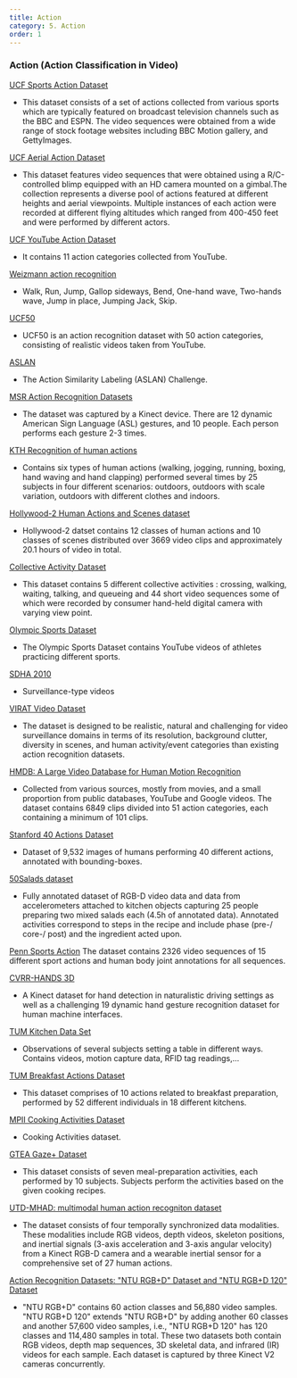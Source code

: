 ```yaml
---
title: Action 
category: 5. Action
order: 1
---
```



### Action (Action Classification in Video)

[UCF Sports Action Dataset](http://server.cs.ucf.edu/~vision/projects/action_mach/ucf_sports_actions.zip)
- This dataset consists of a set of actions collected from various sports which are typically featured on broadcast television channels such as the BBC and ESPN. The video sequences were obtained from a wide range of stock footage websites including BBC Motion gallery, and GettyImages.

[UCF Aerial Action Dataset](http://server.cs.ucf.edu/~vision/aerial/index.html)
- This dataset features video sequences that were obtained using a R/C-controlled blimp equipped with an HD camera mounted on a gimbal.The collection represents a diverse pool of actions featured at different heights and aerial viewpoints. Multiple instances of each action were recorded at different flying altitudes which ranged from 400-450 feet and were performed by different actors.

[UCF YouTube Action Dataset](http://server.cs.ucf.edu/~vision/projects/liujg/YouTube_Action_dataset.html)
- It contains 11 action categories collected from YouTube.

[Weizmann action recognition](https://www.wisdom.weizmann.ac.il/~vision/SpaceTimeActions.html)
- Walk, Run, Jump, Gallop sideways, Bend, One-hand wave, Two-hands wave, Jump in place, Jumping Jack, Skip.

[UCF50](http://server.cs.ucf.edu/~vision/data/UCF50.rar)
- UCF50 is an action recognition dataset with 50 action categories, consisting of realistic videos taken from YouTube.

[ASLAN](http://www.openu.ac.il/home/hassner/data/ASLAN/)
- The Action Similarity Labeling (ASLAN) Challenge.

[MSR Action Recognition Datasets](https://www.microsoft.com/en-us/research/people/zliu/?from=https%3A%2F%2Fresearch.microsoft.com%2Fen-us%2Fum%2Fpeople%2Fzliu%2Factionrecorsrc%2Fdefault.htm)
- The dataset was captured by a Kinect device. There are 12 dynamic American Sign Language (ASL) gestures, and 10 people. Each person performs each gesture 2-3 times.

[KTH Recognition of human actions](https://www.nada.kth.se/cvap/actions/)
- Contains six types of human actions (walking, jogging, running, boxing, hand waving and hand clapping) performed several times by 25 subjects in four different scenarios: outdoors, outdoors with scale variation, outdoors with different clothes and indoors.

[Hollywood-2 Human Actions and Scenes dataset](https://www.di.ens.fr/~laptev/download.html)
- Hollywood-2 datset contains 12 classes of human actions and 10 classes of scenes distributed over 3669 video clips and approximately 20.1 hours of video in total.

[Collective Activity Dataset](http://www.eecs.umich.edu/vision/activity-dataset.html)
- This dataset contains 5 different collective activities : crossing, walking, waiting, talking, and queueing and 44 short video sequences some of which were recorded by consumer hand-held digital camera with varying view point.

[Olympic Sports Dataset](http://vision.stanford.edu/Datasets/OlympicSports/)
- The Olympic Sports Dataset contains YouTube videos of athletes practicing different sports.

[SDHA 2010](http://cvrc.ece.utexas.edu/SDHA2010/)
- Surveillance-type videos

[VIRAT Video Dataset](https://viratdata.org/)
- The dataset is designed to be realistic, natural and challenging for video surveillance domains in terms of its resolution, background clutter, diversity in scenes, and human activity/event categories than existing action recognition datasets.

[HMDB: A Large Video Database for Human Motion Recognition](https://serre-lab.clps.brown.edu/resource/hmdb-a-large-human-motion-database/)
- Collected from various sources, mostly from movies, and a small proportion from public databases, YouTube and Google videos. The dataset contains 6849 clips divided into 51 action categories, each containing a minimum of 101 clips.

[Stanford 40 Actions Dataset](http://vision.stanford.edu/Datasets/40actions.html)
- Dataset of 9,532 images of humans performing 40 different actions, annotated with bounding-boxes.

[50Salads dataset](https://cvip.computing.dundee.ac.uk/datasets/foodpreparation/50salads/)
- Fully annotated dataset of RGB-D video data and data from accelerometers attached to kitchen objects capturing 25 people preparing two mixed salads each (4.5h of annotated data). Annotated activities correspond to steps in the recipe and include phase (pre-/ core-/ post) and the ingredient acted upon.

[Penn Sports Action](https://www.seas.upenn.edu/~menglong/acteme.html#dataset)
The dataset contains 2326 video sequences of 15 different sport actions and human body joint annotations for all sequences.


[CVRR-HANDS 3D](https://cvrr.ucsd.edu/LISA/hand.html)
- A Kinect dataset for hand detection in naturalistic driving settings as well as a challenging 19 dynamic hand gesture recognition dataset for human machine interfaces.

[TUM Kitchen Data Set](https://ias.in.tum.de/software/kitchen-activity-data)
- Observations of several subjects setting a table in different ways. Contains videos, motion capture data, RFID tag readings,...

[TUM Breakfast Actions Dataset](https://serre-lab.clps.brown.edu/resource/breakfast-actions-dataset/)
- This dataset comprises of 10 actions related to breakfast preparation, performed by 52 different individuals in 18 different kitchens.

[MPII Cooking Activities Dataset](https://www.mpi-inf.mpg.de/departments/computer-vision-and-machine-learning/research/human-activity-recognition/mpii-cooking-activities-dataset/)
- Cooking Activities dataset.

[GTEA Gaze+ Dataset](https://www.cc.gatech.edu/grads/a/afathi3/GTEA_Gaze_Website/GTEA_Gaze+.html)
- This dataset consists of seven meal-preparation activities, each performed by 10 subjects. Subjects perform the activities based on the given cooking recipes.

[UTD-MHAD: multimodal human action recogniton dataset](http://www.utdallas.edu/~kehtar/UTD-MHAD.html)
- The dataset consists of four temporally synchronized data modalities. These modalities include RGB videos, depth videos, skeleton positions, and inertial signals (3-axis acceleration and 3-axis angular velocity) from a Kinect RGB-D camera and a wearable inertial sensor for a comprehensive set of 27 human actions.

[Action Recognition Datasets: "NTU RGB+D" Dataset and "NTU RGB+D 120" Dataset](https://rose1.ntu.edu.sg/datasets/actionrecognition.asp)
- "NTU RGB+D" contains 60 action classes and 56,880 video samples. "NTU RGB+D 120" extends "NTU RGB+D" by adding another 60 classes and another 57,600 video samples, i.e., "NTU RGB+D 120" has 120 classes and 114,480 samples in total. These two datasets both contain RGB videos, depth map sequences, 3D skeletal data, and infrared (IR) videos for each sample. Each dataset is captured by three Kinect V2 cameras concurrently.